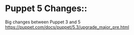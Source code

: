 # Puppet 5 Changes::

Big changes between Puppet 3 and 5
    https://puppet.com/docs/puppet/5.3/upgrade_major_pre.html
